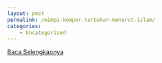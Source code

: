 ```yaml
---
layout: post
permalink: /mimpi-kompor-terbakar-menurut-islam/
categories:
    - Uncategorized
---
```


[Baca Selengkapnya](/04)